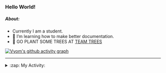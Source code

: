 ### Hello World!

##### About:
- Currently I am a student.
- 🌱 I’m learning how to make better documentation.
- 🌱 GO PLANT SOME TREES AT [TEAM TREES](https://teamtrees.org/)

[![Vyom's github activity graph](https://activity-graph.herokuapp.com/graph?username=Vyvy-vi)](https://github.com/ashutosh00710/github-readme-activity-graph)

---
<details>
  <summary>:zap: My Activity:</summary>
  
<!--START_SECTION:waka-->
![Code Time](http://img.shields.io/badge/Code%20Time-869%20hrs%2035%20mins-blue)

**I'm a Night 🦉** 

```text
🌞 Morning    94 commits     ██░░░░░░░░░░░░░░░░░░░░░░░   10.39% 
🌆 Daytime    230 commits    ██████░░░░░░░░░░░░░░░░░░░   25.41% 
🌃 Evening    299 commits    ████████░░░░░░░░░░░░░░░░░   33.04% 
🌙 Night      282 commits    ███████░░░░░░░░░░░░░░░░░░   31.16%

```
📅 **I'm Most Productive on Sunday** 

```text
Monday       123 commits    ███░░░░░░░░░░░░░░░░░░░░░░   13.59% 
Tuesday      134 commits    ███░░░░░░░░░░░░░░░░░░░░░░   14.81% 
Wednesday    108 commits    ███░░░░░░░░░░░░░░░░░░░░░░   11.93% 
Thursday     115 commits    ███░░░░░░░░░░░░░░░░░░░░░░   12.71% 
Friday       123 commits    ███░░░░░░░░░░░░░░░░░░░░░░   13.59% 
Saturday     87 commits     ██░░░░░░░░░░░░░░░░░░░░░░░   9.61% 
Sunday       215 commits    ██████░░░░░░░░░░░░░░░░░░░   23.76%

```


📊 **This Week I Spent My Time On** 

```text
🔥 Editors: 
VS Code                  6 hrs 10 mins       █████████████████████████   100.0%

🐱‍💻 Projects: 
CSF                      6 hrs 10 mins       █████████████████████████   100.0%

```


 Last Updated on 01/09/2022 20:04:51 UTC
<!--END_SECTION:waka-->
</details>
